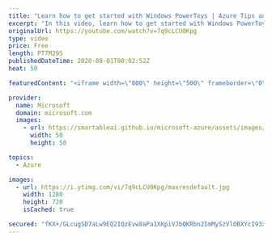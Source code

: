 ```yaml
---
title: "Learn how to get started with Windows PowerToys | Azure Tips and Tricks"
excerpt: "In this video, learn how to get started with Windows PowerToys. Microsoft PowerToys is a set of utilities for power users to tune and streamline their Windows experience for greater productivity. Inspired by the Windows 95 era PowerToys project, this reboot provides power users with ways to squeeze more"
originalUrl: https://youtube.com/watch?v=7q9cLCU0Kpg
type: video
price: Free
length: PT7M29S
publishedDateTime: 2020-08-01T00:02:52Z
heat: 50

featuredContent: "<iframe width=\"800\" height=\"500\" frameborder=\"0\" src=\"https://www.youtube.com/embed/7q9cLCU0Kpg\" allow=\"accelerometer; autoplay; encrypted-media; gyroscope; picture-in-picture\" allowfullscreen></iframe>"

provider:
  name: Microsoft
  domain: microsoft.com
  images:
    - url: https://smartableai.github.io/microsoft-azure/assets/images/organizations/microsoft.com-50x50.jpg
      width: 50
      height: 50

topics:
  - Azure

images:
  - url: https://i.ytimg.com/vi/7q9cLCU0Kpg/maxresdefault.jpg
    width: 1280
    height: 720
    isCached: true

secured: "fKX+/GLcugSD7aLw9EQ2IQzEvw8aPa1XKpiVJbQKRbn2ImMySzVlOBXYcI93x8xnfc1Itaon5lirvaTC+Muo/LDqqmSxVAxflhEynV8eHeU72EvXVOT/UC5/GhUSEWh2GApFpCfaKPcoQYttTO5Lwql7ctWaLaJV0GMG6WPDijkx7lLczfCnswV86bcNJsmOSqtrc21roamngTbdbNMmk1cQUOaaU82SWnfeakfy2TcfwAhofPDfEfgUj4Gc7CBj7i2dKUVIk0Ou6K6g2ioNzu5V1m7RZ/vddfx7Bvv/vDayeW5H06GMUUH5djI5qW0sq8tOJ641K87PQGmv0ZGVf0l5bNNyxt3d3dF9ZhmfVNxCvPHJFK47liEDB7eIzzJNk/2VgNgfgC3HHyAbaqSccYimUmO4j0Xl9h66CDeYSYY=;U7XgjfPFJwYxHp1BqH8ySg=="
---
```


